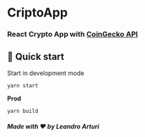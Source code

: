# CriptoApp

### React Crypto App with [CoinGecko API](https://www.coingecko.com/en)

## 🚀 Quick start

Start in development mode

```shell
yarn start
```

**Prod**

```shell
yarn build
```

##### Made with ❤️ by Leandro Arturi

